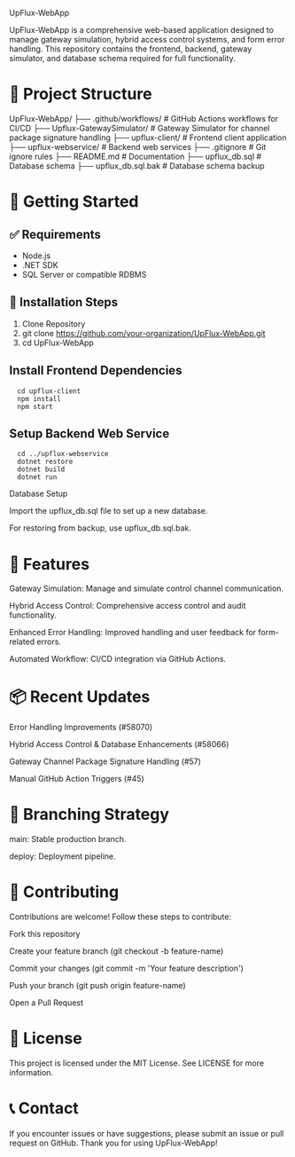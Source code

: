 UpFlux-WebApp

UpFlux-WebApp is a comprehensive web-based application designed to manage gateway simulation, hybrid access control systems, and form error handling. This repository contains the frontend, backend, gateway simulator, and database schema required for full functionality.

# 📂 Project Structure

UpFlux-WebApp/
├── .github/workflows/          # GitHub Actions workflows for CI/CD
├── Upflux-GatewaySimulator/    # Gateway Simulator for channel package signature handling
├── upflux-client/              # Frontend client application
├── upflux-webservice/          # Backend web services
├── .gitignore                  # Git ignore rules
├── README.md                   # Documentation
├── upflux_db.sql               # Database schema
├── upflux_db.sql.bak           # Database schema backup

# 🚀 Getting Started

## ✅ Requirements

  - Node.js
  - .NET SDK
  - SQL Server or compatible RDBMS

## 🔧 Installation Steps

  1. Clone Repository
  2. git clone https://github.com/your-organization/UpFlux-WebApp.git
  3. cd UpFlux-WebApp

## Install Frontend Dependencies
```
  cd upflux-client
  npm install
  npm start
```

## Setup Backend Web Service
```
  cd ../upflux-webservice
  dotnet restore
  dotnet build
  dotnet run
```

Database Setup

Import the upflux_db.sql file to set up a new database.

For restoring from backup, use upflux_db.sql.bak.

# 🌟 Features

Gateway Simulation: Manage and simulate control channel communication.

Hybrid Access Control: Comprehensive access control and audit functionality.

Enhanced Error Handling: Improved handling and user feedback for form-related errors.

Automated Workflow: CI/CD integration via GitHub Actions.

# 📦 Recent Updates

Error Handling Improvements (#58070)

Hybrid Access Control & Database Enhancements (#58066)

Gateway Channel Package Signature Handling (#57)

Manual GitHub Action Triggers (#45)

# 🌿 Branching Strategy

main: Stable production branch.

deploy: Deployment pipeline.

# 🤝 Contributing

Contributions are welcome! Follow these steps to contribute:

Fork this repository

Create your feature branch (git checkout -b feature-name)

Commit your changes (git commit -m 'Your feature description')

Push your branch (git push origin feature-name)

Open a Pull Request

# 📜 License

This project is licensed under the MIT License. See LICENSE for more information.

# 📞 Contact

If you encounter issues or have suggestions, please submit an issue or pull request on GitHub.
Thank you for using UpFlux-WebApp!
